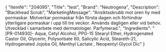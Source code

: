 {
  "ItemNr": "204095",
  "Title": "test",
  "Brand": "Neutrogena",
  "Description": "Blackhead Scrub",
  "MarketingMessage": "Ansiktsskrubb mot oren hy med pormaskar. Motverkar pormaskar från första dagen och förhindrar ytterligare pormaskar i upp till tre veckor. Används dagligen eller vid behov. Utvecklad i samarbete med dermatologer. Parfymerad.",
  "Ingredients": "[PR-014930]- Aqua, Cetyl Alcohol, PPG-15 Stearyl Ether, Hydrogenated Castor Oil, Glycerin, Polysorbate 60, Salicylic Acid, Steareth-21, Hydrogenated Jojoba Oil, Menthyl Lactate , Neopentyl Glycol Dic"
}
